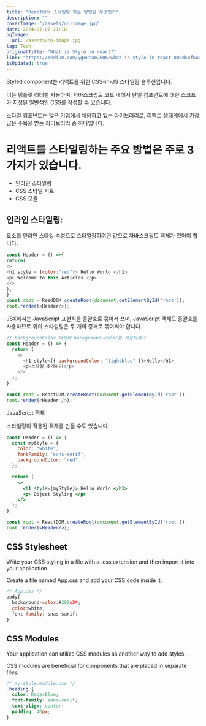 ```yaml
---
title: "React에서 스타일링 하는 방법은 무엇인가"
description: ""
coverImage: "/assets/no-image.jpg"
date: 2024-07-07 21:18
ogImage: 
  url: /assets/no-image.jpg
tag: Tech
originalTitle: "What is Style in react?"
link: "https://medium.com/@goutam2606/what-is-style-in-react-886d58f6a016"
isUpdated: true
---
```





Styled component는 리액트를 위한 CSS-in-JS 스타일링 솔루션입니다.

이는 탬플릿 리터럴 사용하며, 자바스크립트 코드 내에서 단일 컴포넌트에 대한 스코프가 지정된 일반적인 CSS를 작성할 수 있습니다.

스타일 컴포넌트는 많은 기업에서 채용하고 있는 라이브러리로, 리액트 생태계에서 가장 많은 주목을 받는 라이브러리 중 하나입니다.

# 리액트를 스타일링하는 주요 방법은 주로 3가지가 있습니다.

<div class="content-ad"></div>

- 인라인 스타일링
- CSS 스타일 시트
- CSS 모듈

## 인라인 스타일링:

요소를 인라인 스타일 속성으로 스타일링하려면 값으로 자바스크립트 객체가 있어야 합니다.

```js
const Header = () =>{
return(
<>
<h1 style = {color:"red"}> Hello World </h1>
<p> Welcome to this Articles </p>
</>
);
}
const root = ReadDOM.createRoot(document.getElementById('root'));
root.render(<Header/>);
```

<div class="content-ad"></div>

JSX에서는 JavaScript 표현식을 중괄호로 묶어서 쓰며, JavaScript 객체도 중괄호를 사용하므로 위의 스타일링은 두 개의 중괘로 묶어써야 합니다.

```js
// backgroundColor 대신에 background-color를 사용하세요
const Header = () => {
  return (
    <>
      <h1 style={{ backgroundColor: "lightblue" }}>Hello</h1>
      <p>스타일 추가하기</p>
    </>
  );
}

const root = ReactDOM.createRoot(document.getElementById('root'));
root.render(<Header />);
```

JavaScript 객체

스타일링이 적용된 객체를 만들 수도 있습니다.

<div class="content-ad"></div>

```jsx
const Header = () => {
  const myStyle = {
    color: "white",
    fontFamily: "sans-serif",
    backgroundColor: "red"
  };

  return (
    <>
      <h1 style={myStyle}> Hello World </h1>
      <p> Object Styling </p>
    </>
  );
}

const root = ReactDOM.createRoot(document.getElementById('root'));
root.render(<Header/>);
```

## CSS Stylesheet

Write your CSS styling in a file with a .css extension and then import it into your application.

Create a file named App.css and add your CSS code inside it.

<div class="content-ad"></div>

```js
/* App.css */
body{
  background-color:#282c34;
  color:white;
  font-family: snas-sarif;
}
```

## CSS Modules

Your application can utilize CSS modules as another way to add styles.

CSS modules are beneficial for components that are placed in separate files.


<div class="content-ad"></div>

```css
/* my-style.module.css */
.heading {
  color: DogerBlue;
  font-family: sans-serif;
  text-align: center;
  padding: 40px;
}
```